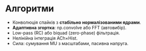 # Алгоритми
- Конволюція спайків з **стабільно нормалізованими ядрами**.
- **Адаптивна згортка**: np.convolve або FFT (автовибір).
- Low-pass (RC) або biquad (zero-phase) фільтрація.
- Нелінійна інтеграція ACh×Hist.
- Сила: сумування MU з масштабами, пасивна напруга.
